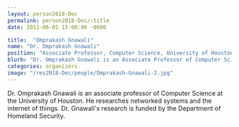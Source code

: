 ```yaml
---
layout: person2018-Dec
permalink: person2018-Dec/:title
date: 2012-06-01 15:00:00 -0600

title:  "Omprakash Gnawali"
name: "Dr. Omprakash Gnawali"
position: "Associate Professor, Computer Science, University of Houston"
blurb: "Dr. Omprakash Gnawali is an Associate Professor of Computer Science at the University of Houston. He researches networked systems and the internet of things. Dr. Gnawali's research is funded by the Department of Homeland Security."
categories: organizers
image: "/res2018-Dec/people/Omprakash-Gnawali-2.jpg"
---
```


Dr. Omprakash Gnawali is an associate professor of Computer Science at the University of Houston. He researches networked systems and the internet of things. Dr. Gnawali's research is funded by the Department of Homeland Security.
